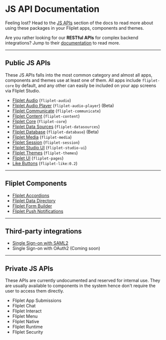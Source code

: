 # JS API Documentation

Feeling lost? Head to the [JS APIs](JS-APIs.md) section of the docs to read more about using these packages in your Fliplet apps, components and themes.

Are you rather looking for our **RESTful APIs** for complex backend integrations? Jump to their [documentation](REST-API-Documentation.md) to read more.

---

## Public JS APIs

These JS APIs falls into the most common category and almost all apps, components and themes use at least one of them. All apps include `fliplet-core` by default, and any other can easily be included on your app screens via Fliplet Studio.

- [Fliplet Audio](API/fliplet-audio.md) (`fliplet-audio`)
- [Fliplet Audio Player](API/fliplet-audio-player.md) (`fliplet-audio-player`) (Beta)
- [Fliplet Communicate](API/fliplet-communicate.md) (`fliplet-communicate`)
- [Fliplet Content](API/fliplet-content.md) (`fliplet-content`)
- [Fliplet Core](API/fliplet-core.md) (`fliplet-core`)
- [Fliplet Data Sources](API/fliplet-datasources.md) (`fliplet-datasources`)
- [Fliplet Database](API/fliplet-database.md) (`fliplet-database`) (Beta)
- [Fliplet Media](API/fliplet-media.md) (`fliplet-media`)
- [Fliplet Session](API/fliplet-session.md) (`fliplet-session`)
- [Fliplet Studio UI](UI-guidelines-interface.md) (`fliplet-studio-ui`)
- [Fliplet Themes](API/fliplet-themes.md) (`fliplet-themes`)
- [Fliplet UI](API/fliplet-ui.md) (`fliplet-pages`)
- [Like Buttons](API/like-buttons.md) (`fliplet-like:0.2`)

---

## Fliplet Components

- [Fliplet Accordions](API/components/accordions.md)
- [Fliplet Data Directory](API/components/data-directory.md)
- [Fliplet Form Builder](API/components/form-builder.md)
- [Fliplet Push Notifications](API/components/push-notifications.md)

---

## Third-party integrations

- [Single Sign-on with SAML2](API/integrations/sso-saml2.md)
- Single Sign-on with OAuth2 (Coming soon)

---

## Private JS APIs

These APIs are currently undocumented and reserved for internal use. They are usually available to components in the system hence don't require the user to access them directly.

- Fliplet App Submissions
- Fliplet Chat
- Fliplet Interact
- Fliplet Menu
- Fliplet Native
- Fliplet Runtime
- Fliplet Security